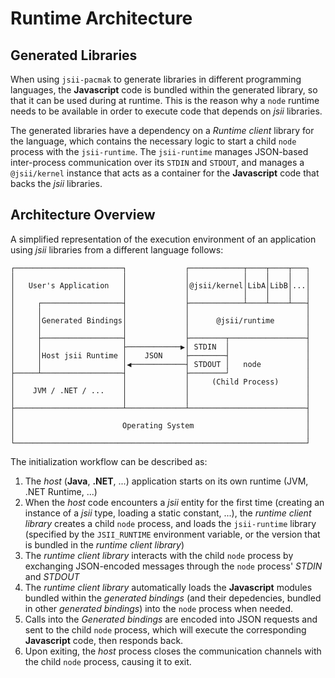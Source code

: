 # Runtime Architecture
## Generated Libraries

When using `jsii-pacmak` to generate libraries in different programming
languages, the **Javascript** code is bundled within the generated library, so
that it can be used during at runtime. This is the reason why a `node` runtime
needs to be available in order to execute code that depends on *jsii* libraries.

The generated libraries have a dependency on a *Runtime client* library for the
language, which contains the necessary logic to start a child `node` process
with the `jsii-runtime`. The `jsii-runtime` manages JSON-based inter-process
communication over its `STDIN` and `STDOUT`, and manages a `@jsii/kernel`
instance that acts as a container for the **Javascript** code that backs the
*jsii* libraries.

## Architecture Overview

A simplified representation of the execution environment of an application using
*jsii* libraries from a different language follows:

```
┌────────────────────────┐             ┌────────────┬────┬────┬───┐
│                        │             │            │    │    │   │
│   User's Application   │             │@jsii/kernel│LibA│LibB│...│
│                        │             │            │    │    │   │
│     ┌──────────────────┤             ├────────────┴────┴────┴───┤
│     │                  │             │                          │
│     │Generated Bindings│             │      @jsii/runtime       │
│     │                  │             │                          │
│     ├──────────────────┤             ├────────┬─────────────────┤
│     │                  ├────────────▶│ STDIN  │                 │
│     │Host jsii Runtime │    JSON     ├────────┤                 │
│     │                  │◀────────────┤ STDOUT │   node          │
├─────┴──────────────────┤             ├────────┘                 │
│                        │             │     (Child Process)      │
│    JVM / .NET / ...    │             │                          │
│                        │             │                          │
├────────────────────────┴─────────────┴──────────────────────────┤
│                                                                 │
│                        Operating System                         │
│                                                                 │
└─────────────────────────────────────────────────────────────────┘
```

The initialization workflow can be described as:
1. The *host* (**Java**, **.NET**, ...) application starts on its own runtime
    (JVM, .NET Runtime, ...)
2. When the *host* code encounters a *jsii* entity for the first time (creating
    an instance of a *jsii* type, loading a static constant, ...), the *runtime
    client library* creates a child `node` process, and loads the `jsii-runtime`
    library (specified by the `JSII_RUNTIME` environment variable, or the
    version that is bundled in the *runtime client library*)
3. The *runtime client library*  interacts with the child `node` process by
    exchanging JSON-encoded messages through the `node` process' *STDIN* and
    *STDOUT*
4. The *runtime client library* automatically loads the **Javascript** modules
    bundled within the *generated bindings* (and their depedencies, bundled in
    other *generated bindings*) into the `node` process when needed.
5. Calls into the *Generated bindings* are encoded into JSON requests and sent
    to the child `node` process, which will execute the corresponding
    **Javascript** code, then responds back.
6. Upon exiting, the *host* process closes the communication channels with the
    child `node` process, causing it to exit.
